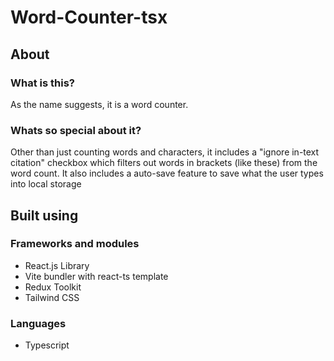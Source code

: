 # Word-Counter-tsx

## About

### What is this?
As the name suggests, it is a word counter. 

### Whats so special about it?
Other than just counting words and characters, it includes a "ignore in-text citation" checkbox which filters out words in brackets (like these) from the word count. It also includes a auto-save feature to save what the user types into local storage

## Built using

### Frameworks and modules
+ React.js Library
+ Vite bundler with react-ts template
+ Redux Toolkit
+ Tailwind CSS

### Languages
+ Typescript
